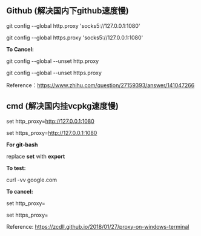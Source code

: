 ## Github (解决国内下github速度慢)

git config --global http.proxy 'socks5://127.0.0.1:1080'

git config --global https.proxy 'socks5://127.0.0.1:1080'

**To Cancel:**

git config --global --unset http.proxy

git config --global --unset https.proxy


Reference：https://www.zhihu.com/question/27159393/answer/141047266

## cmd (解决国内挂vcpkg速度慢)

set http_proxy=http://127.0.0.1:1080

set https_proxy=http://127.0.0.1:1080

**For git-bash**

replace **set** with **export**

**To test:**

curl -vv google.com

**To cancel:**

set http_proxy=

set https_proxy=

Reference: https://zcdll.github.io/2018/01/27/proxy-on-windows-terminal
